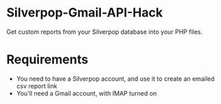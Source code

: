 # Silverpop-Gmail-API-Hack
Get custom reports from your Silverpop database into your PHP files.

# Requirements
- You need to have a Silverpop account, and use it to create an emailed csv report link
- You'll need a Gmail account, with IMAP turned on
